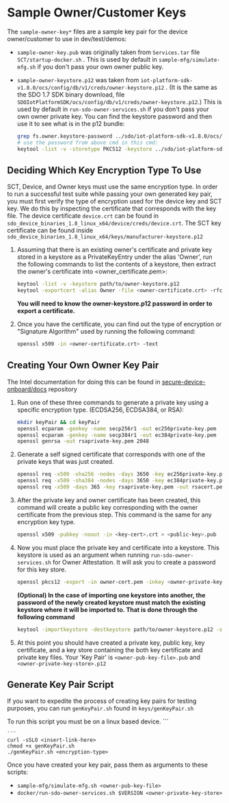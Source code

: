 # Sample Owner/Customer Keys

The `sample-owner-key*` files are a sample key pair for the device owner/customer to use in dev/test/demos:

- `sample-owner-key.pub` was originally taken from `Services.tar` file `SCT/startup-docker.sh` . This is used by default in `sample-mfg/simulate-mfg.sh` if you don't pass your own owner public key.
- `sample-owner-keystore.p12` was taken from `iot-platform-sdk-v1.8.0/ocs/config/db/v1/creds/owner-keystore.p12` . (It is the same as the SDO 1.7 SDK binary download, file `SDOIotPlatformSDK/ocs/config/db/v1/creds/owner-keystore.p12`.) This is used by default in `run-sdo-owner-services.sh` if you don't pass your own owner private key. You can find the keystore password and then use it to see what is in the p12 bundle:

  ```bash
  grep fs.owner.keystore-password ../sdo/iot-platform-sdk-v1.8.0/ocs/config/application.properties
  # use the password from above cmd in this cmd:
  keytool -list -v -storetype PKCS12 -keystore ../sdo/iot-platform-sdk-v1.8.0/ocs/config/db/v1/creds/owner-keystore.p12 -storepass '<keystore-password>'
  ```
## Deciding Which Key Encryption Type To Use  

SCT, Device, and Owner keys must use the same encryption type. In order to run a successful test suite while passing your own generated key pair, you must first verify the type of encryption used for the device key and SCT key. We do this by inspecting the certificate that corresponds with the key file. 
The device certificate `device.crt` can be found in `sdo_device_binaries_1.8_linux_x64/device/creds/device.crt`. The SCT key certificate can be found inside `sdo_device_binaries_1.8_linux_x64/keys/manufacturer-keystore.p12`

1. Assuming that there is an existing owner's certificate and private key stored in a keystore as a PrivateKeyEntry under the alias 'Owner', run the following commands to list the contents of a keystore, then extract the owner's certificate into <owner_certificate.pem>:
   ```bash
   keytool -list -v -keystore path/to/owner-keystore.p12
   keytool -exportcert -alias Owner -file <owner-certificate.crt> -rfc -keystore /path/to/owner-keystore.p12
   ```
   **You will need to know the owner-keystore.p12 password in order to export a certificate.**
   
2. Once you have the certificate, you can find out the type of encryption or "Signature Algorithm" used by running the following command:
   ```bash
   openssl x509 -in <owner-certificate.crt> -text
   ```

## Creating Your Own Owner Key Pair

The Intel documentation for doing this can be found in [secure-device-onboard/docs](https://github.com/secure-device-onboard/docs/blob/master/docs/iot-platform-sdk/running-the-demo.md) repository

1. Run one of these three commands to generate a private key using a specific encryption type. (ECDSA256, ECDSA384, or RSA):

   ```bash
   mkdir keyPair && cd keyPair
   openssl ecparam -genkey -name secp256r1 -out ec256private-key.pem
   openssl ecparam -genkey -name secp384r1 -out ec384private-key.pem
   openssl genrsa -out rsaprivate-key.pem 2048
   ```

2. Generate a self signed certificate that corresponds with one of the private keys that was just created.

   ```bash
   openssl req -x509 -sha256 -nodes -days 3650 -key ec256private-key.pem -out ec256cert.crt
   openssl req -x509 -sha384 -nodes -days 3650 -key ec384private-key.pem -out ec384cert.crt
   openssl req -x509 -days 365 -key rsaprivate-key.pem -out rsacert.pem
   ```
   
3. After the private key and owner certificate has been created, this command will create a public key corresponding with the owner certificate from the previous step. This command is the same for any encryption key type.

   ```bash
   openssl x509 -pubkey -noout -in <key-cert>.crt > <public-key>.pub
   ```
   
4. Now you must place the private key and certificate into a keystore. This keystore is used as an argument when running `run-sdo-owner-services.sh` for Owner Attestation. It will ask you to create a password for this key store. 

    ```bash
    openssl pkcs12 -export -in owner-cert.pem -inkey <owner-private-key>.pem -name Owner -out private-key-store.p12
    ```
    **(Optional) In the case of importing one keystore into another, the password of the newly created keystore must match the existing keystore where it will be imported to. That is done through the following command**
    ```bash
    keytool -importkeystore -destkeystore path/to/owner-keystore.p12 -srckeystore private-key-store.p12 -srcstoretype PKCS12 -alias Owner
    ```
   
5. At this point you should have created a private key, public key, key certificate, and a key store containing the both key certificate and private key files.
Your 'Key Pair' is  `<owner-pub-key-file>.pub` and `<owner-private-key-store>.p12`

## Generate Key Pair Script
If you want to expedite the process of creating key pairs for testing purposes, you can run `genKeyPair.sh` found in `keys/genKeyPair.sh`

To run this script you must be on a linux based device.
    ```
    
    ```
    curl -sSLO <insert-link-here>
    chmod +x genKeyPair.sh
    ./genKeyPair.sh <encryption-type>




Once you have created your key pair, pass them as arguments to these scripts:

- `sample-mfg/simulate-mfg.sh <owner-pub-key-file>`
- `docker/run-sdo-owner-services.sh $VERSION <owner-private-key-store>`
